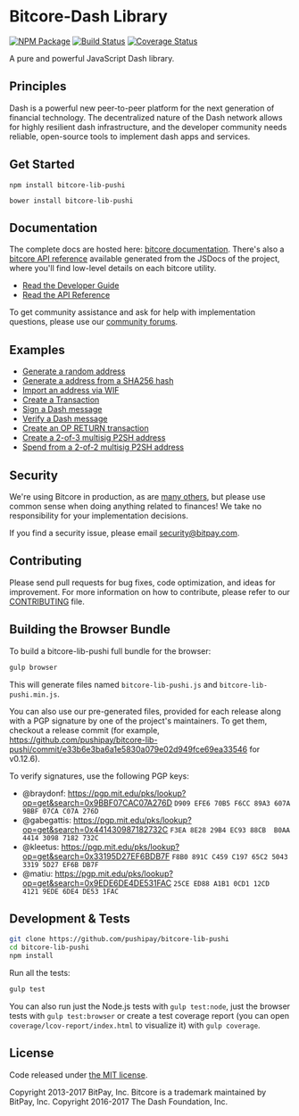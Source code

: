 Bitcore-Dash Library
=======

[![NPM Package](https://img.shields.io/npm/v/bitcore-lib-pushi.svg?style=flat-square)](https://www.npmjs.org/package/bitcore-lib-pushi)
[![Build Status](https://img.shields.io/travis/pushipay/bitcore-lib-pushi.svg?branch=master&style=flat-square)](https://travis-ci.org/pushipay/bitcore-lib-pushi)
[![Coverage Status](https://img.shields.io/coveralls/pushipay/bitcore-lib-pushi.svg?style=flat-square)](https://coveralls.io/github/pushipay/bitcore-lib-pushi?branch=master)

A pure and powerful JavaScript Dash library.

## Principles

Dash is a powerful new peer-to-peer platform for the next generation of financial technology. The decentralized nature of the Dash network allows for highly resilient dash infrastructure, and the developer community needs reliable, open-source tools to implement dash apps and services.

## Get Started

```
npm install bitcore-lib-pushi
```

```
bower install bitcore-lib-pushi
```

## Documentation

The complete docs are hosted here: [bitcore documentation](http://bitcore.io/guide/). There's also a [bitcore API reference](http://bitcore.io/api/) available generated from the JSDocs of the project, where you'll find low-level details on each bitcore utility.

- [Read the Developer Guide](http://bitcore.io/guide/)
- [Read the API Reference](http://bitcore.io/api/)

To get community assistance and ask for help with implementation questions, please use our [community forums](https://forum.bitcore.io/).

## Examples

* [Generate a random address](https://github.com/pushipay/bitcore-lib-pushi/blob/master/docs/examples.md#generate-a-random-address)
* [Generate a address from a SHA256 hash](https://github.com/pushipay/bitcore-lib-pushi/blob/master/docs/examples.md#generate-a-address-from-a-sha256-hash)
* [Import an address via WIF](https://github.com/pushipay/bitcore-lib-pushi/blob/master/docs/examples.md#import-an-address-via-wif)
* [Create a Transaction](https://github.com/pushipay/bitcore-lib-pushi/blob/master/docs/examples.md#create-a-transaction)
* [Sign a Dash message](https://github.com/pushipay/bitcore-lib-pushi/blob/master/docs/examples.md#sign-a-bitcoin-message)
* [Verify a Dash message](https://github.com/pushipay/bitcore-lib-pushi/blob/master/docs/examples.md#verify-a-bitcoin-message)
* [Create an OP RETURN transaction](https://github.com/pushipay/bitcore-lib-pushi/blob/master/docs/examples.md#create-an-op-return-transaction)
* [Create a 2-of-3 multisig P2SH address](https://github.com/pushipay/bitcore-lib-pushi/blob/master/docs/examples.md#create-a-2-of-3-multisig-p2sh-address)
* [Spend from a 2-of-2 multisig P2SH address](https://github.com/pushipay/bitcore-lib-pushi/blob/master/docs/examples.md#spend-from-a-2-of-2-multisig-p2sh-address)


## Security

We're using Bitcore in production, as are [many others](http://bitcore.io#projects), but please use common sense when doing anything related to finances! We take no responsibility for your implementation decisions.

If you find a security issue, please email security@bitpay.com.

## Contributing

Please send pull requests for bug fixes, code optimization, and ideas for improvement. For more information on how to contribute, please refer to our [CONTRIBUTING](https://github.com/pushipay/bitcore-lib-pushi/blob/master/CONTRIBUTING.md) file.

## Building the Browser Bundle

To build a bitcore-lib-pushi full bundle for the browser:

```sh
gulp browser
```

This will generate files named `bitcore-lib-pushi.js` and `bitcore-lib-pushi.min.js`.

You can also use our pre-generated files, provided for each release along with a PGP signature by one of the project's maintainers. To get them, checkout a release commit (for example, https://github.com/pushipay/bitcore-lib-pushi/commit/e33b6e3ba6a1e5830a079e02d949fce69ea33546 for v0.12.6).

To verify signatures, use the following PGP keys:
- @braydonf: https://pgp.mit.edu/pks/lookup?op=get&search=0x9BBF07CAC07A276D `D909 EFE6 70B5 F6CC 89A3 607A 9BBF 07CA C07A 276D`
- @gabegattis: https://pgp.mit.edu/pks/lookup?op=get&search=0x441430987182732C `F3EA 8E28 29B4 EC93 88CB  B0AA 4414 3098 7182 732C`
- @kleetus: https://pgp.mit.edu/pks/lookup?op=get&search=0x33195D27EF6BDB7F `F8B0 891C C459 C197 65C2 5043 3319 5D27 EF6B DB7F`
- @matiu: https://pgp.mit.edu/pks/lookup?op=get&search=0x9EDE6DE4DE531FAC `25CE ED88 A1B1 0CD1 12CD  4121 9EDE 6DE4 DE53 1FAC`


## Development & Tests

```sh
git clone https://github.com/pushipay/bitcore-lib-pushi
cd bitcore-lib-pushi
npm install
```

Run all the tests:

```sh
gulp test
```

You can also run just the Node.js tests with `gulp test:node`, just the browser tests with `gulp test:browser`
or create a test coverage report (you can open `coverage/lcov-report/index.html` to visualize it) with `gulp coverage`.

## License

Code released under [the MIT license](https://github.com/pushipay/bitcore-lib-pushi/blob/master/LICENSE).

Copyright 2013-2017 BitPay, Inc. Bitcore is a trademark maintained by BitPay, Inc.
Copyright 2016-2017 The Dash Foundation, Inc.
